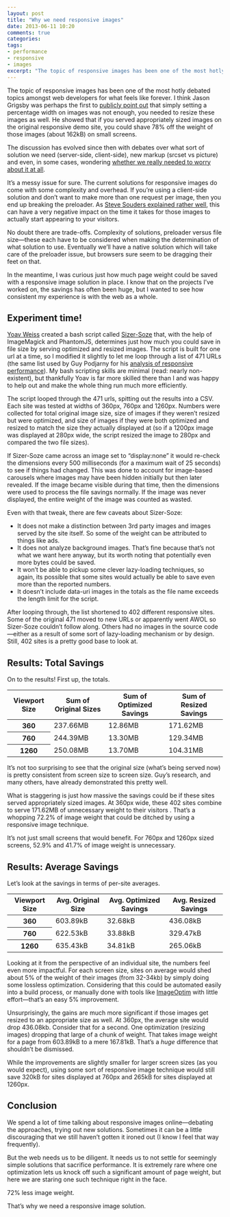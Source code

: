 ```yaml
---
layout: post
title: "Why we need responsive images"
date: 2013-06-11 10:20
comments: true
categories: 
tags: 
- performance
- responsive
- images
excerpt: "The topic of responsive images has been one of the most hotly debated topics amongst web developers for what feels like forever. It’s a messy issue for sure. The current solutions for responsive images do come with some complexity and overhead. But the cost of standing still is far too great to just do nothing."
---
```

The topic of responsive images has been one of the most hotly debated topics amongst web developers for what feels like forever. I think Jason Grigsby was perhaps the first to [publicly point out](http://blog.cloudfour.com/css-media-query-for-mobile-is-fools-gold/) that simply setting a percentage width on images was not enough, you needed to resize these images as well.  He showed that if you served appropriately sized images on the original responsive demo site, you could shave 78% off the weight of those images (about 162kB) on small screens.

The discussion has evolved since then with debates over what sort of solution we need (server-side, client-side), new markup (srcset vs picture) and even, in some cases, wondering [whether we really needed to worry about it at all](http://dbushell.com/2013/06/03/the-raster-image-paradox/). 

It’s a messy issue for sure. The current solutions for responsive images do come with some complexity and overhead. If you’re using a client-side solution and don’t want to make more than one request per image, then you end up breaking the preloader. As [Steve Souders explained rather well](http://www.stevesouders.com/blog/2013/04/26/i/), this can have a very negative impact on the time it takes for those images to actually start appearing to your visitors.

No doubt there are trade-offs. Complexity of solutions, preloader versus file size—these each have to be considered when making the determination of what solution to use. Eventually we’ll have a native solution which will take care of the preloader issue, but browsers sure seem to be dragging their feet on that.

In the meantime, I was curious just how much page weight could be saved with a responsive image solution in place. I know that on the projects I’ve worked on, the savings has often been huge, but I wanted to see how consistent my experience is with the web as a whole.

## Experiment time!

[Yoav Weiss](http://yoav.ws/) created a bash script called [Sizer-Soze](https://github.com/yoavweiss/Sizer-Soze) that, with the help of ImageMagick and PhantomJS, determines just how much you could save in file size by serving optimized and resized images. The script is built for one url at a time, so I modified it slightly to let me loop through a list of 471 URLs (the same list used by Guy Podjarny for his [analysis of responsive performance](http://www.guypo.com/uncategorized/real-world-rwd-performance-take-2/)). My bash scripting skills are minimal (read: nearly non-existent), but thankfully Yoav is far more skilled there than I and was happy to help out and make the whole thing run much more efficiently.

The script looped through the 471 urls, spitting out the results into a CSV. Each site was tested at widths of 360px, 760px and 1260px. Numbers were collected for total original image size, size of images if they weren’t resized but were optimized, and size of images if they were both optimized and resized to match the size they actually displayed at (so if a 1200px image was displayed at 280px wide, the script resized the image to 280px and compared the two file sizes).

If Sizer-Soze came across an image set to “display:none” it would re-check the dimensions every 500 milliseconds (for a maximum wait of 25 seconds) to see if things had changed. This was done to account for image-based carousels where images may have been hidden initially but then later revealed. If the image became visible during that time, then the dimensions were used to process the file savings normally. If the image was never displayed, the entire weight of the image was counted as wasted.

Even with that tweak, there are few caveats about Sizer-Soze:

- It does not make a distinction between 3rd party images and images served by the site itself. So some of the weight can be attributed to things like ads.
- It does not analyze background images. That’s fine because that’s not what we want here anyway, but its worth noting that potentially even more bytes could be saved.
- It won’t be able to pickup some clever lazy-loading techniques, so again, its possible that some sites would actually be able to save even more than the reported numbers.
- It doesn’t include data-uri images in the totals as the file name exceeds the length limit for the script.

After looping through, the list shortened to 402 different responsive sites. Some of the original 471 moved to new URLs or apparently went AWOL so Sizer-Soze couldn’t follow along. Others had no images in the source code—either as a result of some sort of lazy-loading mechanism or by design. Still, 402 sites is a pretty good base to look at.

## Results: Total Savings
On to the results! First up, the totals.

<table class="plain num" cellspacing="3">
	<thead>
		<tr>
			<th>Viewport Size</th>
			<th>Sum of Original Sizes</th>
			<th>Sum of Optimized Savings</th>
			<th>Sum of Resized Savings</th>
		</tr>
	</thead>
	<tbody>
		<tr>
			<th scope="row" data-title="Viewport Size">360</td>
			<td data-title="Sum of Original Sizes">237.66MB</td>
			<td data-title="Sum of Optimized Savings">12.86MB</td>
			<td data-title="Sum of Resized Savings">171.62MB</td>
		</tr>
		<tr>
			<th scope="row" data-title="Viewport Size">760</td>
			<td data-title="Sum of Original Sizes">244.39MB</td>
			<td data-title="Sum of Optimized Savings">13.30MB</td>
			<td data-title="Sum of Resized Savings">129.34MB</td>
		</tr>
		<tr>
			<th scope="row" data-title="Viewport Size">1260</td>
			<td data-title="Sum of Original Sizes">250.08MB</td>
			<td data-title="Sum of Optimized Savings">13.70MB</td>
			<td data-title="Sum of Resized Savings">104.31MB</td>
		</tr>
	</tbody>
</table>

It’s not too surprising to see that the original size (what’s being served now) is pretty consistent from screen size to screen size. Guy’s research, and many others, have already demonstrated this pretty well.

What is staggering is just how massive the savings could be if these sites served appropriately sized images. At 360px wide, these 402 sites combine to serve 171.62MB of unnecessary weight to their visitors . That’s a whopping 72.2% of image weight that could be ditched by using a responsive image technique.

It’s not just small screens that would benefit. For 760px and 1260px sized screens, 52.9% and 41.7% of image weight is unnecessary.

## Results: Average Savings
Let’s look at the savings in terms of per-site averages.

<table class="plain num" cellspacing="3">
	<thead>
		<tr>
			<th>Viewport Size</th>
			<th>Avg. Original Size</th>
			<th>Avg. Optimized Savings</th>
			<th>Avg. Resized Savings</th>
		</tr>
	</thead>
	<tbody>
		<tr>
			<th scope="row" data-title="Viewport Size">360</td>
			<td data-title="Avg. Original Size">603.89kB</td>
			<td data-title="Avg. Optimized Size">32.68kB</td>
			<td data-title="Avg. Resized Size">436.08kB</td>
		</tr>
		<tr>
			<th scope="row" data-title="Viewport Size">760</td>
			<td data-title="Avg. Original Size">622.53kB</td>
			<td data-title="Avg. Optimized Size">33.88kB</td>
			<td data-title="Avg. Resized Size">329.47kB</td>
		</tr>
		<tr>
			<th scope="row" data-title="Viewport Size">1260</td>
			<td data-title="Avg. Original Size">635.43kB</td>
			<td data-title="Avg. Optimized Size">34.81kB</td>
			<td data-title="Avg. Resized Size">265.06kB</td>
		</tr>
	</tbody>
</table>

Looking at it from the perspective of an individual site, the numbers feel even more impactful. For each screen size, sites on average would shed about 5% of the weight of their images (from 32-34kb) by simply doing some lossless optimization. Considering that this could be automated easily into a build process, or manually done with tools like [ImageOptim](http://imageoptim.com/) with little effort—that’s an easy 5% improvement.

Unsurprisingly, the gains are much more significant if those images get resized to an appropriate size as well. At 360px, the average site would drop 436.08kb. Consider that for a second. One optimization (resizing images) dropping that large of a chunk of weight. That takes image weight for a page from 603.89kB to a mere 167.81kB. That’s a *huge* difference that shouldn’t be dismissed.

 While the improvements are slightly smaller for larger screen sizes (as you would expect), using some sort of responsive image technique would still save 320kB for sites displayed at 760px and 265kB for sites displayed at 1260px.

## Conclusion
We spend a lot of time talking about responsive images online—debating the approaches, trying out new solutions. Sometimes it can be a little discouraging that we still haven’t gotten it ironed out (I know I feel that way frequently).

But the web needs us to be diligent. It needs us to not settle for seemingly simple solutions that sacrifice performance. It is extremely rare where one optimization lets us knock off such a significant amount of page weight, but here we are staring one such technique right in the face. 

72% less image weight.

That’s why we need a responsive image solution.




 












